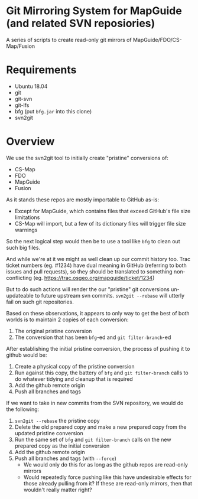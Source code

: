 Git Mirroring System for MapGuide (and related SVN reposiories)
===============================================================

A series of scripts to create read-only git mirrors of MapGuide/FDO/CS-Map/Fusion

Requirements
============

 * Ubuntu 18.04
 * git
 * git-svn
 * git-lfs
 * bfg (put `bfg.jar` into this clone)
 * svn2git

Overview
========

We use the svn2git tool to initially create "pristine" conversions of:

 * CS-Map
 * FDO
 * MapGuide
 * Fusion

As it stands these repos are mostly importable to GitHub as-is:

 * Except for MapGuide, which contains files that exceed GitHub's file size limitations
 * CS-Map will import, but a few of its dictionary files will trigger file size warnings

So the next logical step would then be to use a tool like `bfg` to clean out such big files.

And while we're at it we might as well clean up our commit history too. Trac ticket numbers 
(eg. #1234) have dual meaning in GitHub (referring to both issues and pull requests), so they
should be translated to something non-conflicting (eg. https://trac.osgeo.org/mapguide/ticket/1234)

But to do such actions will render the our "pristine" git conversions un-updateable to future
upstream svn commits. `svn2git --rebase` will utterly fail on such git repositories.

Based on these observations, it appears to only way to get the best of both worlds is to maintain 
2 copies of each conversion:

 1. The original pristine conversion
 2. The conversion that has been `bfg`-ed and `git filter-branch`-ed

After establishing the initial pristine conversion, the process of pushing it to github would be:

 1. Create a physical copy of the pristine conversion
 2. Run against this copy, the battery of `bfg` and `git filter-branch` calls to do whatever tidying and cleanup that is required
 3. Add the github remote origin
 4. Push all branches and tags

If we want to take in new commits from the SVN repository, we would do the following:

 1. `svn2git --rebase` the pristine copy
 2. Delete the old prepared copy and make a new prepared copy from the updated pristine conversion
 3. Run the same set of `bfg` and `git filter-branch` calls on the new prepared copy as the initial conversion
 4. Add the github remote origin
 5. Push all branches and tags (with `--force`)
    * We would only do this for as long as the github repos are read-only mirrors
    * Would repeatedly force pushing like this have undesirable effects for those already pulling from it? If these are read-only mirrors, then that wouldn't really matter right?
